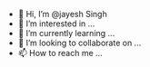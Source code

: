 - 👋 Hi, I’m @jayesh Singh
- 👀 I’m interested in ...
- 🌱 I’m currently learning ...
- 💞️ I’m looking to collaborate on ...
- 📫 How to reach me ...

<!---
jayeshmax/jayeshmax is a ✨ special ✨ repository because its `README.md` (this file) appears on your GitHub profile.
You can click the Preview link to take a look at your changes.
--->
